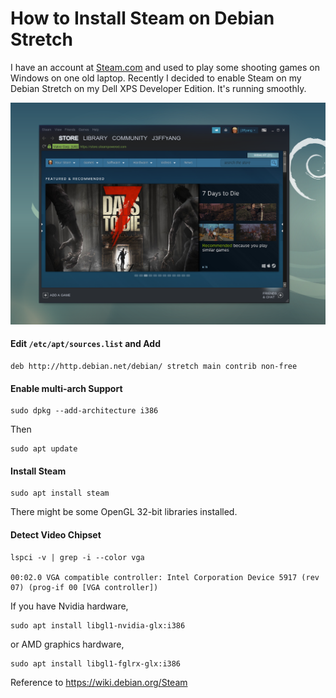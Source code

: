 # How to Install Steam on Debian Stretch

I have an account at [Steam.com](https://store.steampowered.com/) and used to play some shooting games on Windows on one old laptop. Recently I decided to enable Steam on my Debian Stretch on my Dell XPS Developer Edition. It's running smoothly.

<center><img src=../imgs/20190113_steam_deb.png width="600px"></center>

#### Edit ```/etc/apt/sources.list``` and Add

```
deb http://http.debian.net/debian/ stretch main contrib non-free
```

#### Enable multi-arch Support

```
sudo dpkg --add-architecture i386
```

Then

```
sudo apt update
```

#### Install Steam

```
sudo apt install steam
```

There might be some OpenGL 32-bit libraries installed.

#### Detect Video Chipset

```
lspci -v | grep -i --color vga

00:02.0 VGA compatible controller: Intel Corporation Device 5917 (rev 07) (prog-if 00 [VGA controller])
```

If you have Nvidia hardware,

```
sudo apt install libgl1-nvidia-glx:i386
```

or AMD graphics hardware,
```
sudo apt install libgl1-fglrx-glx:i386
```

Reference to https://wiki.debian.org/Steam
